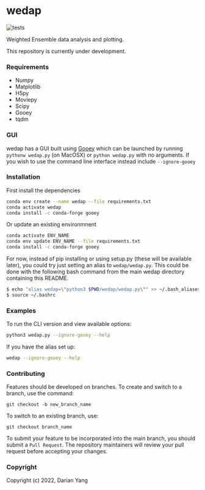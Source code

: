 wedap
===========================
![tests](https://github.com/darianyang/fluorelax/actions/workflows/test.yml/badge.svg)

Weighted Ensemble data analysis and plotting.

This repository is currently under development.

### Requirements

- Numpy
- Matplotlib
- H5py
- Moviepy
- Scipy
- Gooey
- tqdm

### GUI

wedap has a GUI built using [Gooey](https://github.com/chriskiehl/Gooey) which can be launched by running `pythonw wedap.py` (on MacOSX) or `python wedap.py` with no arguments. If you wish to use the command line interface instead include `--ignore-gooey`

### Installation
First install the dependencies
``` bash
conda env create --name wedap --file requirements.txt
conda activate wedap
conda install -c conda-forge gooey
```
Or update an existing environmnent
``` bash
conda activate ENV_NAME
conda env update ENV_NAME --file requirements.txt
conda install -c conda-forge gooey
```

For now, instead of pip installing or using setup.py (these will be available later), you could try just setting an alias to `wedap/wedap.py`. This could be done with the following bash command from the main wedap directory containing this README.
``` bash
$ echo "alias wedap=\"python3 $PWD/wedap/wedap.py\"" >> ~/.bash_aliases 
$ source ~/.bashrc
```

### Examples

To run the CLI version and view available options:
``` Bash
python3 wedap.py --ignore-gooey --help
```
If you have the alias set up:
``` Bash
wedap --ignore-gooey --help
```

### Contributing

Features should be developed on branches. To create and switch to a branch, use the command:

`git checkout -b new_branch_name`

To switch to an existing branch, use:

`git checkout branch_name`

To submit your feature to be incorporated into the main branch, you should submit a `Pull Request`. The repository maintainers will review your pull request before accepting your changes.

### Copyright

Copyright (c) 2022, Darian Yang
